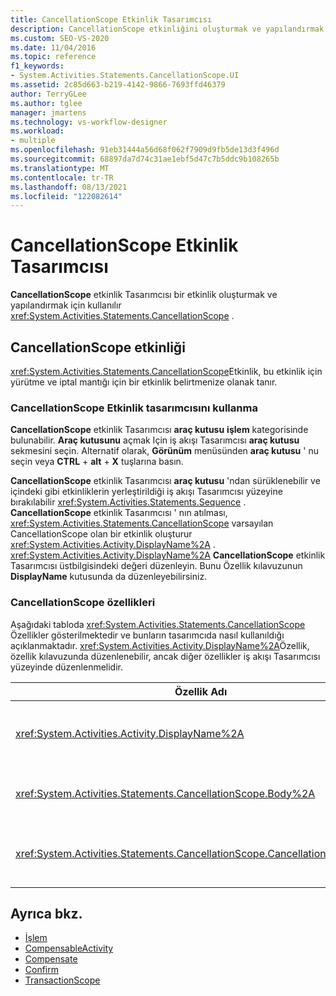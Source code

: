 ```yaml
---
title: CancellationScope Etkinlik Tasarımcısı
description: CancellationScope etkinliğini oluşturmak ve yapılandırmak için İş Akışı Tasarımcısı 'de CancellationScope Etkinlik tasarımcısını nasıl kullanabileceğinizi öğrenin.
ms.custom: SEO-VS-2020
ms.date: 11/04/2016
ms.topic: reference
f1_keywords:
- System.Activities.Statements.CancellationScope.UI
ms.assetid: 2c85d663-b219-4142-9866-7693ffd46379
author: TerryGLee
ms.author: tglee
manager: jmartens
ms.technology: vs-workflow-designer
ms.workload:
- multiple
ms.openlocfilehash: 91eb31444a56d68f062f7909d9fb5de13d3f496d
ms.sourcegitcommit: 68897da7d74c31ae1ebf5d47c7b5ddc9b108265b
ms.translationtype: MT
ms.contentlocale: tr-TR
ms.lasthandoff: 08/13/2021
ms.locfileid: "122082614"
---
```

# <a name="cancellationscope-activity-designer"></a>CancellationScope Etkinlik Tasarımcısı

**CancellationScope** etkinlik Tasarımcısı bir etkinlik oluşturmak ve yapılandırmak için kullanılır <xref:System.Activities.Statements.CancellationScope> .

## <a name="the-cancellationscope-activity"></a>CancellationScope etkinliği

<xref:System.Activities.Statements.CancellationScope>Etkinlik, bu etkinlik için yürütme ve iptal mantığı için bir etkinlik belirtmenize olanak tanır.

### <a name="using-the-cancellationscope-activity-designer"></a>CancellationScope Etkinlik tasarımcısını kullanma

**CancellationScope** etkinlik Tasarımcısı **araç kutusu** **işlem** kategorisinde bulunabilir. **Araç kutusunu** açmak Için iş akışı Tasarımcısı **araç kutusu** sekmesini seçin. Alternatif olarak, **Görünüm** menüsünden **araç kutusu** ' nu seçin veya **CTRL** + **alt** + **X** tuşlarına basın.

**CancellationScope** etkinlik Tasarımcısı **araç kutusu** 'ndan sürüklenebilir ve içindeki gibi etkinliklerin yerleştirildiği iş akışı Tasarımcısı yüzeyine bırakılabilir <xref:System.Activities.Statements.Sequence> . **CancellationScope** etkinlik Tasarımcısı ' nın atılması, <xref:System.Activities.Statements.CancellationScope> varsayılan CancellationScope olan bir etkinlik oluşturur <xref:System.Activities.Activity.DisplayName%2A> . <xref:System.Activities.Activity.DisplayName%2A> **CancellationScope** etkinlik Tasarımcısı üstbilgisindeki değeri düzenleyin. Bunu Özellik kılavuzunun **DisplayName** kutusunda da düzenleyebilirsiniz.

### <a name="the-cancellationscope-properties"></a>CancellationScope özellikleri

Aşağıdaki tabloda <xref:System.Activities.Statements.CancellationScope> Özellikler gösterilmektedir ve bunların tasarımcıda nasıl kullanıldığı açıklanmaktadır. <xref:System.Activities.Activity.DisplayName%2A>Özellik, özellik kılavuzunda düzenlenebilir, ancak diğer özellikler iş akışı Tasarımcısı yüzeyinde düzenlenmelidir.

|Özellik Adı|Gerekli|Kullanım|
|-|--------------|-|
|<xref:System.Activities.Activity.DisplayName%2A>|Yanlış|Etkinliğin isteğe bağlı kolay adı <xref:System.Activities.Statements.CancellationScope> . Varsayılan değer CancellationScope ' dir. <xref:System.Activities.Activity.DisplayName%2A>Değer kesinlikle gerekli olmasa da, bir tane kullanmak en iyi uygulamadır.|
|<xref:System.Activities.Statements.CancellationScope.Body%2A>|Doğru|İptal mantığının sağlandığı etkinliği belirtir. Etkinliği eklemek için <xref:System.Activities.Statements.CancellationScope.Body%2A> , **araç kutusundan** bir etkinliği **CancellationScope** etkinlik Tasarımcısı ' nın **gövde** kutusuna bırakın. "Etkinliği buraya bırak" ipucu metnini ekleyin.|
|<xref:System.Activities.Statements.CancellationScope.CancellationHandler%2A>|Doğru|İptal varsa yürütülen etkinliği belirtir. Etkinliği eklemek için <xref:System.Activities.Statements.CancellationScope.CancellationHandler%2A> , **Toolbox** 'Tan bir etkinliği **CancellationScope** Etkinlik tasarımcısında **CancellationHandler** kutusuna bırakın. "Etkinliği buraya bırak" ipucu metnini ekleyin.|

## <a name="see-also"></a>Ayrıca bkz.

- [İşlem](../workflow-designer/transaction-activity-designers.md)
- [CompensableActivity](../workflow-designer/compensableactivity-activity-designer.md)
- [Compensate](../workflow-designer/compensate-activity-designer.md)
- [Confirm](../workflow-designer/confirm-activity-designer.md)
- [TransactionScope](../workflow-designer/transactionscope-activity-designer.md)

